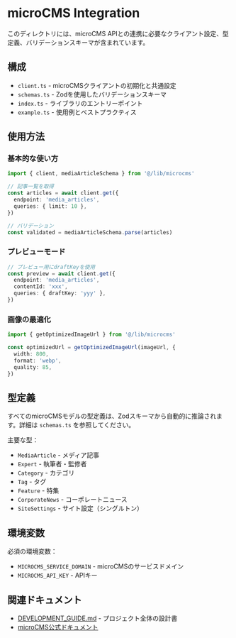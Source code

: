 # microCMS Integration

このディレクトリには、microCMS APIとの連携に必要なクライアント設定、型定義、バリデーションスキーマが含まれています。

## 構成

- `client.ts` - microCMSクライアントの初期化と共通設定
- `schemas.ts` - Zodを使用したバリデーションスキーマ
- `index.ts` - ライブラリのエントリーポイント
- `example.ts` - 使用例とベストプラクティス

## 使用方法

### 基本的な使い方

```typescript
import { client, mediaArticleSchema } from '@/lib/microcms'

// 記事一覧を取得
const articles = await client.get({
  endpoint: 'media_articles',
  queries: { limit: 10 },
})

// バリデーション
const validated = mediaArticleSchema.parse(articles)
```

### プレビューモード

```typescript
// プレビュー用にdraftKeyを使用
const preview = await client.get({
  endpoint: 'media_articles',
  contentId: 'xxx',
  queries: { draftKey: 'yyy' },
})
```

### 画像の最適化

```typescript
import { getOptimizedImageUrl } from '@/lib/microcms'

const optimizedUrl = getOptimizedImageUrl(imageUrl, {
  width: 800,
  format: 'webp',
  quality: 85,
})
```

## 型定義

すべてのmicroCMSモデルの型定義は、Zodスキーマから自動的に推論されます。詳細は `schemas.ts` を参照してください。

主要な型：

- `MediaArticle` - メディア記事
- `Expert` - 執筆者・監修者
- `Category` - カテゴリ
- `Tag` - タグ
- `Feature` - 特集
- `CorporateNews` - コーポレートニュース
- `SiteSettings` - サイト設定（シングルトン）

## 環境変数

必須の環境変数：

- `MICROCMS_SERVICE_DOMAIN` - microCMSのサービスドメイン
- `MICROCMS_API_KEY` - APIキー

## 関連ドキュメント

- [DEVELOPMENT_GUIDE.md](/DEVELOPMENT_GUIDE.md) - プロジェクト全体の設計書
- [microCMS公式ドキュメント](https://document.microcms.io/)

